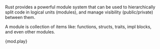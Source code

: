 Rust provides a powerful module system that can be used to hierarchically split
code in logical units (modules), and manage visibility (public/private)
between them.

A module is collection of items like: functions, structs, traits, impl blocks,
and even other modules.

{mod.play}
